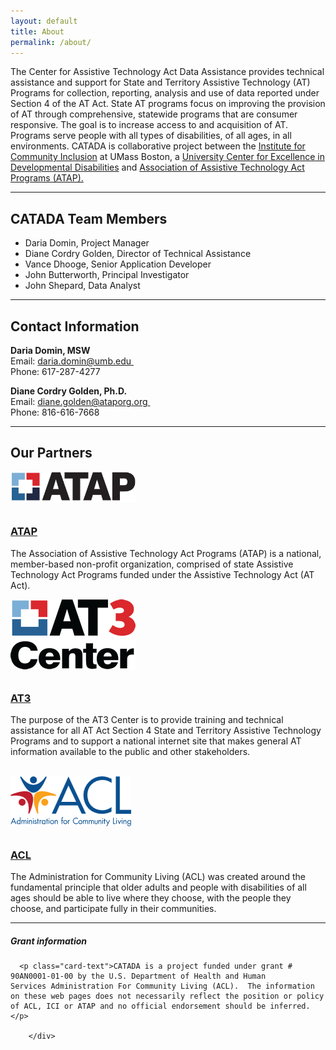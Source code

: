 ```yaml
---
layout: default
title: About
permalink: /about/
---
```

<div class="container">
  <div class="row">
<div class="col-12">
	<p>The Center for Assistive Technology Act Data Assistance provides technical assistance and support for State and Territory Assistive Technology (AT) Programs for collection, reporting, analysis and use of data reported under Section 4 of the AT Act. State AT programs focus on improving the provision of AT through comprehensive, statewide programs that are consumer responsive. The goal is to increase access to and acquisition of AT. Programs serve people with all types of disabilities, of all ages, in all environments. CATADA is collaborative project between the&nbsp;<a href="http://communityinclusion.org/" target="_blank" rel="noopener noreferrer">Institute for Community Inclusion</a>&nbsp;at UMass Boston, a&nbsp;<a href="https://www.aucd.org/template/page.cfm?id=24" target="_blank" rel="noopener noreferrer">University Center for Excellence in Developmental Disabilities</a>&nbsp;and&nbsp;<a href="https://www.ataporg.org/" target="_blank" rel="noopener noreferrer">Association of Assistive Technology Act Programs (ATAP).</a>&nbsp;</p>

 <hr />

<h2>CATADA Team Members&nbsp;</h2>

<ul>
<li>Daria Domin, Project Manager&nbsp;</li>
<li>Diane&nbsp;Cordry&nbsp;Golden, Director of Technical Assistance</li>
<li>Vance&nbsp;Dhooge, Senior Application Developer</li>
<li>John Butterworth, Principal Investigator</li>
<li>John Shepard, Data Analyst&nbsp;</li>
</ul>

 <hr />

<h2>Contact Information&nbsp;</h2>

<p><strong>Daria Domin, MSW&nbsp;</strong><br />Email: <a href="mailto:daria.domin@umb.edu">daria.domin@umb.edu</a><a href="mailto:daria.domin@umb.edu">&nbsp;</a><br />Phone: 617-287-4277&nbsp;</p>

<p><strong>Diane Cordry Golden, Ph.D.&nbsp;</strong><br />Email: <a href="mailto:Diane.golden@atap.org">diane.golden@ataporg.org</a><a href="mailto:diane.golden@ataporg.org">&nbsp;</a><br />Phone: 816-616-7668&nbsp;</p>

 <hr />

<h2>Our Partners&nbsp;</h2>

<div class="row">
	<div class="col-md-3">

<a href="https://www.ataporg.org"><img class="img-fluid" style="padding-right:10px;padding-bottom:10px; width:200px;" src="/assets/ATAPLogoClear.png" /></a>

</div>
<div class="col-md-9">
<h3><a href="https://www.ataporg.org">ATAP</a> </h3>

<p>The Association of Assistive Technology Act Programs (ATAP) is a national, member-based non-profit organization, comprised of state Assistive Technology Act Programs funded under the Assistive Technology Act (AT Act). </p>
</div>
</div>

<div class="row">
	<div class="col-md-3">

<a href="https://www.at3center.net/home"><img class="img-fluid" style="padding-right:10px;padding-bottom:10px; " src="/assets/AT3_EO.gif" /></a>

</div>
<div class="col-md-9">
<h3><a href="https://www.at3center.net/home">AT3 </a></h3>

<p>The purpose of the AT3 Center is to provide training and technical assistance for all AT Act Section 4 State and Territory Assistive Technology Programs and to support a national internet site that makes general AT information available to the public and other stakeholders. </p>
</div>
</div>
<br />

<div class="row">
	<div class="col-md-3">
<a href="hhttps://www.acl.gov/"><img class="img-fluid" style="padding-right:10px;padding-bottom:10px;" src="/assets/acl-logo.png" /></a>
</div>
<div class="col-md-9">
<h3><a href="hhttps://www.acl.gov/">ACL</a></h3>

<p>The Administration for Community Living (ACL) was created around the fundamental principle that older adults and people with disabilities of all ages should be able to live where they choose, with the people they choose, and participate fully in their communities. </p>
</div>
</div>
 <hr />

<div class="card">
  <h5 class="card-header">
   Grant information
  </h5>
  <div class="card-body">

```
  <p class="card-text">CATADA is a project funded under grant # 90AN0001-01-00 by the U.S. Department of Health and Human Services Administration For Community Living (ACL).  The information on these web pages does not necessarily reflect the position or policy of ACL, ICI or ATAP and no official endorsement should be inferred.</p>

    </div>
```

</div>

</div>
</div>
</div>
